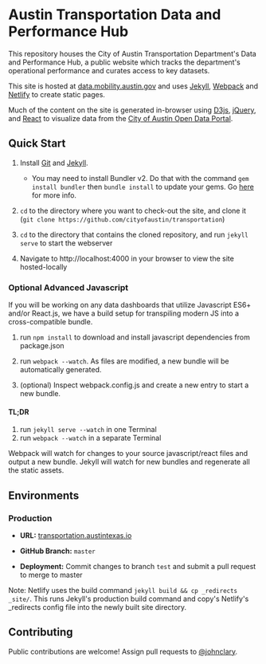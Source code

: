 # Austin Transportation Data and Performance Hub

This repository houses the City of Austin Transportation Department's Data and Performance Hub, a public website which tracks the department's operational performance and curates access to key datasets.

This site is hosted at [data.mobility.austin.gov](https://data.mobility.austin.gov/) and uses [Jekyll](https://jekyllrb.com/), [Webpack](https://webpack.js.org/) and [Netlify](https://pages.github.com/) to create static pages.

Much of the content on the site is generated in-browser using [D3js](http://d3js.org), [jQuery](https://jquery.com/), and [React](https://reactjs.org/) to visualize data from the [City of Austin Open Data Portal](http://data.austintexas.gov).

## Quick Start

1.  Install [Git](https://git-scm.com/) and [Jekyll](https://jekyllrb.com/).

    - You may need to install Bundler v2. Do that with the command `gem install bundler` then `bundle install` to update your gems. Go [here](https://bundler.io/v2.0/guides/bundler_2_upgrade.html#what-happens-if-my-application-needs-bundler-2-but-i-only-have-bundler-1-installed) for more info.

2.  `cd` to the directory where you want to check-out the site, and clone it (`git clone https://github.com/cityofaustin/transportation`)

3.  `cd` to the directory that contains the cloned repository, and run `jekyll serve` to start the webserver

4.  Navigate to http://localhost:4000 in your browser to view the site hosted-locally

### Optional Advanced Javascript

If you will be working on any data dashboards that utilize Javascript ES6+ and/or React.js, we have a build setup for transpiling modern JS into a cross-compatible bundle.

1.  run `npm install` to download and install javascript dependencies from package.json

2.  run `webpack --watch`. As files are modified, a new bundle will be automatically generated.

3.  (optional) Inspect webpack.config.js and create a new entry to start a new bundle.

#### TL;DR

1. run `jekyll serve --watch` in one Terminal
2. run `webpack --watch` in a separate Terminal

Webpack will watch for changes to your source javascript/react files and output a new bundle. Jekyll will watch for new bundles and regenerate all the static assets.

## Environments

### Production

- **URL:** [transportation.austintexas.io](http://transportation.austintexas.io)

- **GitHub Branch:** `master`

- **Deployment:** Commit changes to branch `test` and submit a pull request to merge to master

Note: Netlify uses the build command `jekyll build && cp _redirects _site/`. This runs Jekyll's production build command and copy's Netlify's \_redirects config file into the newly built site directory.

## Contributing

Public contributions are welcome! Assign pull requests to [@johnclary](http://github.com/johnclary).
